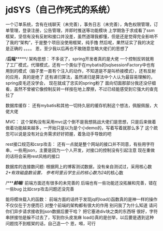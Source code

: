 # jdSYS（自己作死式的系统）
一个订单系统，含有在线聊天（未完善），事务日志（未完善），角色权限管理，订单管理，登录注册，公告管理，并即时推送等功能模块
上学期急于求成看了ssm框架，坚信有没有反射和接口并没差，虽然道理我都懂，但是还是觉得完全影响不了我的“架构”，于是整个项目没使用框架，纯手撸
然后呢，果然证实了我的决定是正确的
。。。。
恩，至少我以后再也不敢随意忽略大佬们的思想了

/******************************************************后端***********************************************************/
架构思想：
    不多说了，spring开发者真的是大佬
    一个控制反转就用了工厂模式，代理模式，还有一个类似于在mybatis的sqlsessionFactory中也有用到的模式（脑子里一直有个注入的动作，不知道是不是叫桥接模式），还有反射的应用，真的是绝了
    还有递归算法，虽然递归是算法中个人认为最容易理解的，
    spring皮毛还没学会，
    现在就成了忠实的spring粉了
    面向切面那部分我还没仔细看，虽然不曾被它像控制反转一样按在地上摩擦，不过已经能感受到它强大的查克拉了

数据库缓存：
    还有mybatis和其他一切持久层的缓存机制这个想法，佩服佩服，大佬大佬

MVC：
    这个架构没有采用mvc这个倒不是我想挑战大佬们是思想，只是后来做着做着功能越来越多，一开始只是以为是个小demo的，写着写着就那么多了
    这个疏忽可以说是没有对业务需求好好把握，着急动手导致的吧

rest接口规范和csrp攻击：
    还有一点就是整个网站的接口并不同意，有些用字符串，一些用json，主要是因为一个人开发，对接口的控制没有引起注意
    现在重做的话将会采用rest风格的接口

数据库的连接数问题:
    根据网上的博客测试数据，没有亲自测试过，采用核心数*2+有效磁盘数设置，
    参考阿里云学生云的核心数为2*4的核心数


/********************************************************前端*****************************************************/
前端方面还有很多的未完善的
后端也有一些功能还没拓展和完善，错在一些bug
比如csrp攻击问题还没完善


能将模块载入的函数：
    前端方面的话终于发现jq的load()函数真的是神一样的操作
    不仅仅在于方便而已
    对整个前端的架构都有很大的作用
    别问我了为什么知道
    请问你们异步请求接收到json数据后要干哈？
    把它塞进div块之类的东西呀
    很好，字符串拼接怕是躲不过去了，写到你头皮发麻
    load()真的是创举，以后要是遇到这种问题找不到框架的话，自己造一个
    恩，嘚，可行




